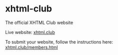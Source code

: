 # xhtml-club

The official XHTML Club website

Live website: [xhtml.club](https://xhtml.club)

To submit your website, follow the instructions here: [xhtml.club/members.html](https://xhtml.club/members.html)
